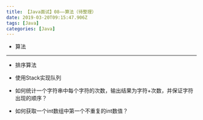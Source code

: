 ```yaml
---
title: 【Java面试】08——算法（待整理）
date: 2019-03-20T09:15:47.906Z
tags: [Java]
categories: [Java]
---
```

- 算法

<!-- more -->

--------------------------------

- 排序算法

- 使用Stack实现队列

- 如何统计一个字符串中每个字符的次数，输出结果为字符+次数，并保证字符出现的顺序？

- 如何获取一个int数组中第一个不重复的int数值？
